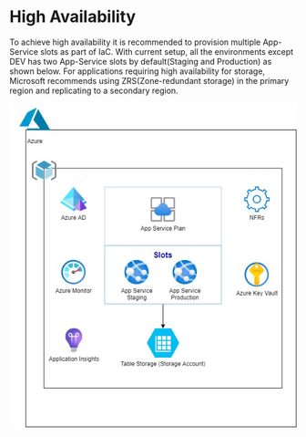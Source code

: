 # High Availability

To achieve high availability it is recommended to provision multiple App-Service slots as part of IaC. With current setup, all the environments except DEV has two App-Service slots by default(Staging and Production) as shown below.
For applications requiring high availability for storage, Microsoft recommends using ZRS(Zone-redundant storage) in the primary region and replicating to a secondary region.

![High availability](../images/bin/ha-application-slots.jpg "High availability")
